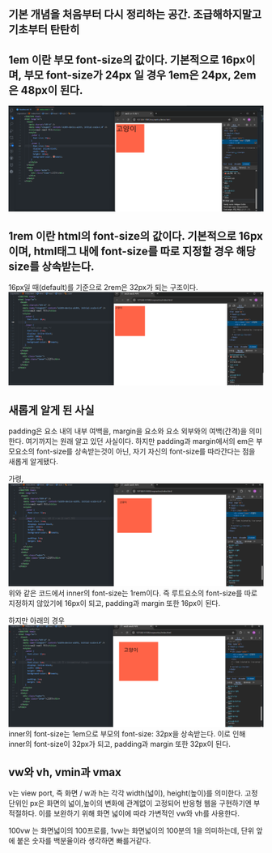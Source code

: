 ## 기본 개념을 처음부터 다시 정리하는 공간. 조급해하지말고 기초부터 탄탄히

## 1em 이란 부모 font-size의 값이다. 기본적으로 16px이며, 부모 font-size가 24px 일 경우 1em은 24px, 2em은 48px이 된다.

![em : 부모 font-size의 값](./../assets/image.png)

## 1rem 이란 html의 font-size의 값이다. 기본적으로 16px이며, html태그 내에 font-size를 따로 지정할 경우 해당 size를 상속받는다.

16px일 때(default)를 기준으로 2rem은 32px가 되는 구조이다.
![rem : html문서의 font-size 값값](./../assets/image-1.png)

## 새롭게 알게 된 사실

padding은 요소 내의 내부 여백을, margin을 요소와 요소 외부와의 여백(간격)을 의미한다. 여기까지는 원래 알고 있던 사실이다.
하지만 padding과 margin에서의 em은 부모요소의 font-size를 상속받는것이 아닌, 자기 자신의 font-size를 따라간다는 점을 새롭게 알게됐다.

가령,
![em: padding & margin_1](./../assets/image-2.png)
위와 같은 코드에서 inner의 font-size는 1rem이다. 즉 루트요소의 font-size를 따로 지정하지 않았기에 16px이 되고, padding과 margin 또한 16px이 된다.

하지만 아래의 경우
![em: padding & margin_2](./../assets/image-3.png)
inner의 font-size는 1em으로 부모의 font-size: 32px을 상속받는다. 이로 인해 inner의 font-size이 32px가 되고, padding과 margin 또한 32px이 된다.

## vw와 vh, vmin과 vmax

v는 view port, 즉 화면 / w과 h는 각각 width(넓이), height(높이)를 의미한다. 고정단위인 px은 화면의 넓이,높이의 변화에 관계없이 고정되어 반응형 웹을
구현하기엔 부적절하다. 이를 보완하기 위해 화면 넓이에 따라 가변적인 vw와 vh를 사용한다.

100vw 는 화면넓이의 100프로를, 1vw는 화면넓이의 100분의 1을 의미하는데, 단위 앞에 붙은 숫자를 백분율이라 생각하면 빠를거같다.
